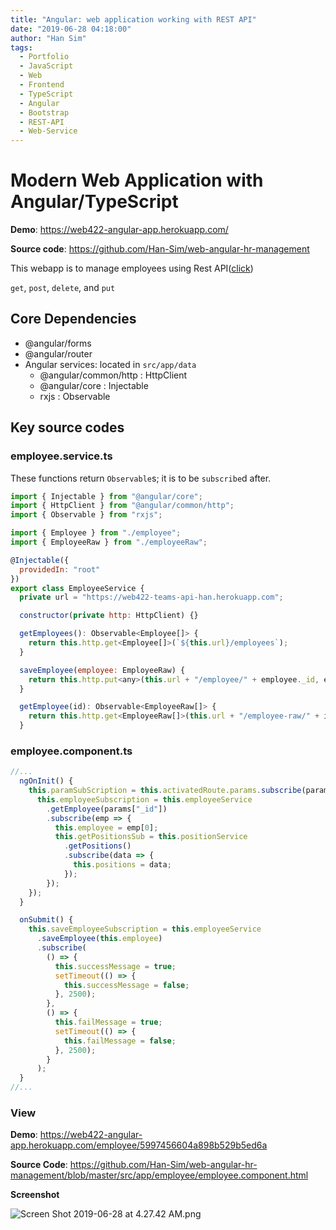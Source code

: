 ```yaml
---
title: "Angular: web application working with REST API"
date: "2019-06-28 04:18:00"
author: "Han Sim"
tags:
  - Portfolio
  - JavaScript
  - Web
  - Frontend
  - TypeScript
  - Angular
  - Bootstrap
  - REST-API
  - Web-Service
---
```


# Modern Web Application with Angular/TypeScript

**Demo**: https://web422-angular-app.herokuapp.com/

**Source code**: https://github.com/Han-Sim/web-angular-hr-management

This webapp is to manage employees using Rest API([click](https://web422-teams-api-han.herokuapp.com/employees))

`get`, `post`, `delete`, and `put`

## Core Dependencies

- @angular/forms
- @angular/router
- Angular services: located in `src/app/data`
  - @angular/common/http : HttpClient
  - @angular/core : Injectable
  - rxjs : Observable

## Key source codes

### employee.service.ts

These functions return `Observable`s; it is to be `subscribe`d after.

```JavaScript
import { Injectable } from "@angular/core";
import { HttpClient } from "@angular/common/http";
import { Observable } from "rxjs";

import { Employee } from "./employee";
import { EmployeeRaw } from "./employeeRaw";

@Injectable({
  providedIn: "root"
})
export class EmployeeService {
  private url = "https://web422-teams-api-han.herokuapp.com";

  constructor(private http: HttpClient) {}

  getEmployees(): Observable<Employee[]> {
    return this.http.get<Employee[]>(`${this.url}/employees`);
  }

  saveEmployee(employee: EmployeeRaw) {
    return this.http.put<any>(this.url + "/employee/" + employee._id, employee);
  }

  getEmployee(id): Observable<EmployeeRaw[]> {
    return this.http.get<EmployeeRaw[]>(this.url + "/employee-raw/" + id);
  }

```

### employee.component.ts

```JavaScript
//...
  ngOnInit() {
    this.paramSubScription = this.activatedRoute.params.subscribe(params => {
      this.employeeSubscription = this.employeeService
        .getEmployee(params["_id"])
        .subscribe(emp => {
          this.employee = emp[0];
          this.getPositionsSub = this.positionService
            .getPositions()
            .subscribe(data => {
              this.positions = data;
            });
        });
    });
  }

  onSubmit() {
    this.saveEmployeeSubscription = this.employeeService
      .saveEmployee(this.employee)
      .subscribe(
        () => {
          this.successMessage = true;
          setTimeout(() => {
            this.successMessage = false;
          }, 2500);
        },
        () => {
          this.failMessage = true;
          setTimeout(() => {
            this.failMessage = false;
          }, 2500);
        }
      );
  }
//...
```

### View

**Demo**: https://web422-angular-app.herokuapp.com/employee/5997456604a898b529b5ed6a

**Source Code**: https://github.com/Han-Sim/web-angular-hr-management/blob/master/src/app/employee/employee.component.html

**Screenshot**

![Screen Shot 2019-06-28 at 4.27.42 AM.png](https://i.loli.net/2019/06/28/5d15cfaf8d33014582.png)